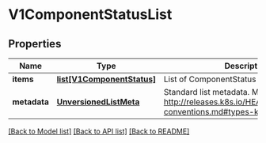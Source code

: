 # V1ComponentStatusList

## Properties
Name | Type | Description | Notes
------------ | ------------- | ------------- | -------------
**items** | [**list[V1ComponentStatus]**](V1ComponentStatus.md) | List of ComponentStatus objects. | 
**metadata** | [**UnversionedListMeta**](UnversionedListMeta.md) | Standard list metadata. More info: http://releases.k8s.io/HEAD/docs/devel/api-conventions.md#types-kinds | [optional] 

[[Back to Model list]](../README.md#documentation-for-models) [[Back to API list]](../README.md#documentation-for-api-endpoints) [[Back to README]](../README.md)


